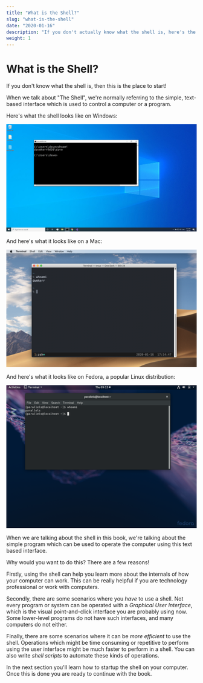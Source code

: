 ```yaml
---
title: "What is the Shell?"
slug: "what-is-the-shell"
date: "2020-01-16"
description: "If you don't actually know what the shell is, here's the place to start!"
weight: 1
---
```

# What is the Shell?

If you don't know what the shell is, then this is the place to start!

When we talk about "The Shell", we're normally referring to the simple, text-based interface which is used to control a computer or a program.

Here's what the shell looks like on Windows:

<img src="images/windows-shell.png" width="800px" />

And here's what it looks like on a Mac:

<img src="images/mac-shell.png" width="800px" />

And here's what it looks like on Fedora, a popular Linux distribution:

<img src="images/linux-shell.png" width="800px" />

When we are talking about the shell in this book, we're talking about the simple program which can be used to operate the computer using this text based interface.

Why would you want to do this? There are a few reasons!

Firstly, using the shell can help you learn more about the internals of how your computer can work. This can be really helpful if you are technology professional or work with computers.

Secondly, there are some scenarios where you _have_ to use a shell. Not every program or system can be operated with a _Graphical User Interface_, which is the visual point-and-click interface you are probably using now. Some lower-level programs do not have such interfaces, and many computers do not either.

Finally, there are some scenarios where it can be _more efficient_ to use the shell. Operations which might be time consuming or repetitive to perform using the user interface might be much faster to perform in a shell. You can also write _shell scripts_ to automate these kinds of operations.

In the next section you'll learn how to startup the shell on your computer. Once this is done you are ready to continue with the book.
